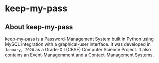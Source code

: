 # keep-my-pass

## About keep-my-pass

keep-my-pass is a Password-Management System built in Python using MySQL integration with a graphical-user interface. It was developed in `January, 2020` as a Grade-XII (CBSE) Computer Science Project. It also contains an Event-Managemment and a Contact-Management Systems.
